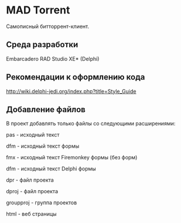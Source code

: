 ﻿MAD Torrent
===========

Самописный битторрент-клиент.

Среда разработки
----------------

Embarcadero RAD Studio XE* (Delphi)

Рекомендации к оформлению кода
------------------------------

http://wiki.delphi-jedi.org/index.php?title=Style_Guide

Добавление файлов
-----------------

В проект добавлять только файлы со следующими расширениями:

pas - исходный текст

dfm - исходный текст формы

fmx - исходный текст Firemonkey формы (без форм)

dfm - исходный текст Delphi формы

dpr - файл проекта

dproj - файл проекта

groupproj - группа проектов

html - веб страницы